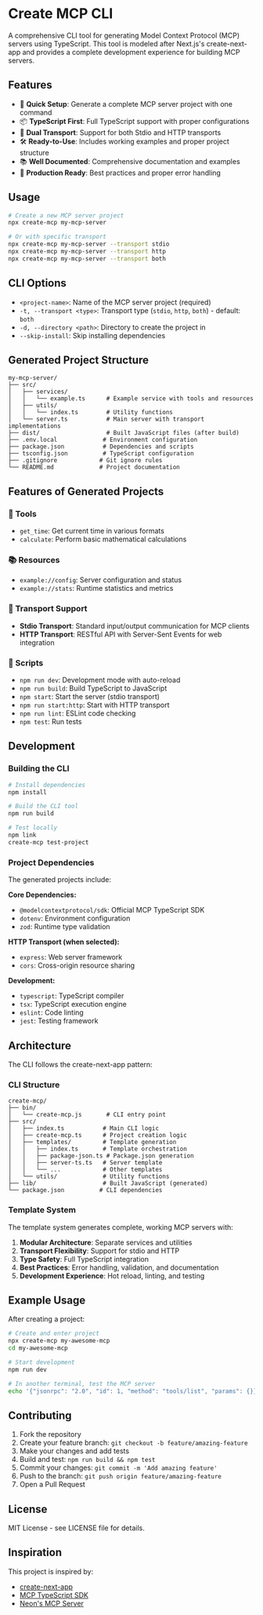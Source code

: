 # Create MCP CLI

A comprehensive CLI tool for generating Model Context Protocol (MCP) servers using TypeScript. This tool is modeled after Next.js's create-next-app and provides a complete development experience for building MCP servers.

## Features

- 🚀 **Quick Setup**: Generate a complete MCP server project with one command
- 📦 **TypeScript First**: Full TypeScript support with proper configurations
- 🔄 **Dual Transport**: Support for both Stdio and HTTP transports
- 🛠️ **Ready-to-Use**: Includes working examples and proper project structure
- 📚 **Well Documented**: Comprehensive documentation and examples
- 🎯 **Production Ready**: Best practices and proper error handling

## Usage

```bash
# Create a new MCP server project
npx create-mcp my-mcp-server

# Or with specific transport
npx create-mcp my-mcp-server --transport stdio
npx create-mcp my-mcp-server --transport http
npx create-mcp my-mcp-server --transport both
```

## CLI Options

- `<project-name>`: Name of the MCP server project (required)
- `-t, --transport <type>`: Transport type (`stdio`, `http`, `both`) - default: `both`
- `-d, --directory <path>`: Directory to create the project in
- `--skip-install`: Skip installing dependencies

## Generated Project Structure

```
my-mcp-server/
├── src/
│   ├── services/
│   │   └── example.ts      # Example service with tools and resources
│   ├── utils/
│   │   └── index.ts        # Utility functions
│   └── server.ts           # Main server with transport implementations
├── dist/                   # Built JavaScript files (after build)
├── .env.local             # Environment configuration
├── package.json           # Dependencies and scripts
├── tsconfig.json          # TypeScript configuration
├── .gitignore            # Git ignore rules
└── README.md             # Project documentation
```

## Features of Generated Projects

### 🔧 Tools
- `get_time`: Get current time in various formats
- `calculate`: Perform basic mathematical calculations

### 📚 Resources  
- `example://config`: Server configuration and status
- `example://stats`: Runtime statistics and metrics

### 🚀 Transport Support
- **Stdio Transport**: Standard input/output communication for MCP clients
- **HTTP Transport**: RESTful API with Server-Sent Events for web integration

### 📝 Scripts
- `npm run dev`: Development mode with auto-reload
- `npm run build`: Build TypeScript to JavaScript
- `npm start`: Start the server (stdio transport)
- `npm run start:http`: Start with HTTP transport
- `npm run lint`: ESLint code checking
- `npm test`: Run tests

## Development

### Building the CLI

```bash
# Install dependencies
npm install

# Build the CLI tool
npm run build

# Test locally
npm link
create-mcp test-project
```

### Project Dependencies

The generated projects include:

**Core Dependencies:**
- `@modelcontextprotocol/sdk`: Official MCP TypeScript SDK
- `dotenv`: Environment configuration
- `zod`: Runtime type validation

**HTTP Transport (when selected):**
- `express`: Web server framework
- `cors`: Cross-origin resource sharing

**Development:**
- `typescript`: TypeScript compiler
- `tsx`: TypeScript execution engine
- `eslint`: Code linting
- `jest`: Testing framework

## Architecture

The CLI follows the create-next-app pattern:

### CLI Structure
```
create-mcp/
├── bin/
│   └── create-mcp.js       # CLI entry point
├── src/
│   ├── index.ts           # Main CLI logic
│   ├── create-mcp.ts      # Project creation logic
│   ├── templates/         # Template generation
│   │   ├── index.ts       # Template orchestration
│   │   ├── package-json.ts # Package.json generation
│   │   ├── server-ts.ts   # Server template
│   │   └── ...            # Other templates
│   └── utils/             # Utility functions
├── lib/                   # Built JavaScript (generated)
└── package.json          # CLI dependencies
```

### Template System

The template system generates complete, working MCP servers with:

1. **Modular Architecture**: Separate services and utilities
2. **Transport Flexibility**: Support for stdio and HTTP
3. **Type Safety**: Full TypeScript integration
4. **Best Practices**: Error handling, validation, and documentation
5. **Development Experience**: Hot reload, linting, and testing

## Example Usage

After creating a project:

```bash
# Create and enter project
npx create-mcp my-awesome-mcp
cd my-awesome-mcp

# Start development
npm run dev

# In another terminal, test the MCP server
echo '{"jsonrpc": "2.0", "id": 1, "method": "tools/list", "params": {}}' | node dist/server.js
```

## Contributing

1. Fork the repository
2. Create your feature branch: `git checkout -b feature/amazing-feature`
3. Make your changes and add tests
4. Build and test: `npm run build && npm test`
5. Commit your changes: `git commit -m 'Add amazing feature'`
6. Push to the branch: `git push origin feature/amazing-feature`
7. Open a Pull Request

## License

MIT License - see LICENSE file for details.

## Inspiration

This project is inspired by:
- [create-next-app](https://github.com/vercel/next.js/tree/canary/packages/create-next-app)
- [MCP TypeScript SDK](https://github.com/modelcontextprotocol/typescript-sdk)
- [Neon's MCP Server](https://github.com/neondatabase/mcp-server-neon)